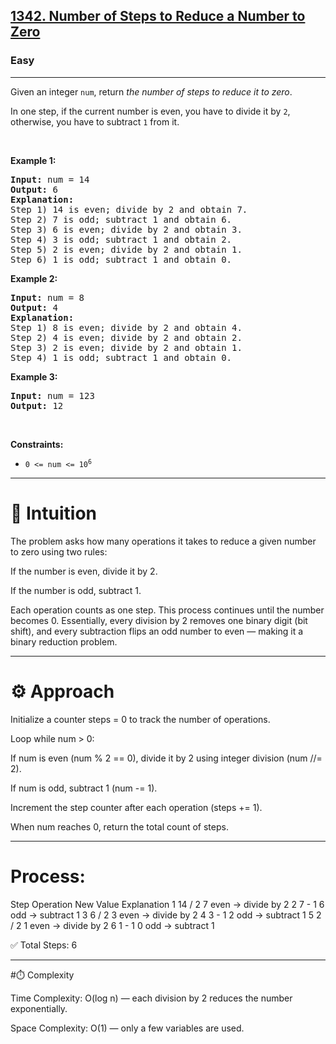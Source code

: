 <h2><a href="https://leetcode.com/problems/number-of-steps-to-reduce-a-number-to-zero">1342. Number of Steps to Reduce a Number to Zero</a></h2><h3>Easy</h3><hr><p>Given an integer <code>num</code>, return <em>the number of steps to reduce it to zero</em>.</p>

<p>In one step, if the current number is even, you have to divide it by <code>2</code>, otherwise, you have to subtract <code>1</code> from it.</p>

<p>&nbsp;</p>
<p><strong class="example">Example 1:</strong></p>

<pre>
<strong>Input:</strong> num = 14
<strong>Output:</strong> 6
<strong>Explanation:</strong>&nbsp;
Step 1) 14 is even; divide by 2 and obtain 7.&nbsp;
Step 2) 7 is odd; subtract 1 and obtain 6.
Step 3) 6 is even; divide by 2 and obtain 3.&nbsp;
Step 4) 3 is odd; subtract 1 and obtain 2.&nbsp;
Step 5) 2 is even; divide by 2 and obtain 1.&nbsp;
Step 6) 1 is odd; subtract 1 and obtain 0.
</pre>

<p><strong class="example">Example 2:</strong></p>

<pre>
<strong>Input:</strong> num = 8
<strong>Output:</strong> 4
<strong>Explanation:</strong>&nbsp;
Step 1) 8 is even; divide by 2 and obtain 4.&nbsp;
Step 2) 4 is even; divide by 2 and obtain 2.&nbsp;
Step 3) 2 is even; divide by 2 and obtain 1.&nbsp;
Step 4) 1 is odd; subtract 1 and obtain 0.
</pre>

<p><strong class="example">Example 3:</strong></p>

<pre>
<strong>Input:</strong> num = 123
<strong>Output:</strong> 12
</pre>

<p>&nbsp;</p>
<p><strong>Constraints:</strong></p>

<ul>
	<li><code>0 &lt;= num &lt;= 10<sup>6</sup></code></li>
</ul>


---

# 🧠 Intuition

The problem asks how many operations it takes to reduce a given number to zero using two rules:

If the number is even, divide it by 2.

If the number is odd, subtract 1.

Each operation counts as one step.
This process continues until the number becomes 0.
Essentially, every division by 2 removes one binary digit (bit shift), and every subtraction flips an odd number to even — making it a binary reduction problem.

---

# ⚙️ Approach

Initialize a counter steps = 0 to track the number of operations.

Loop while num > 0:

If num is even (num % 2 == 0), divide it by 2 using integer division (num //= 2).

If num is odd, subtract 1 (num -= 1).

Increment the step counter after each operation (steps += 1).

When num reaches 0, return the total count of steps.

---

# Process:

Step	Operation	New Value	Explanation
1	14 / 2	7	even → divide by 2
2	7 - 1	6	odd → subtract 1
3	6 / 2	3	even → divide by 2
4	3 - 1	2	odd → subtract 1
5	2 / 2	1	even → divide by 2
6	1 - 1	0	odd → subtract 1

✅ Total Steps: 6

---

#⏱️ Complexity

Time Complexity: O(log n) — each division by 2 reduces the number exponentially.

Space Complexity: O(1) — only a few variables are used.


